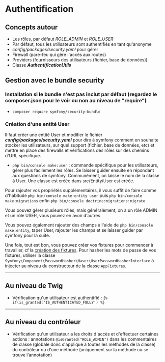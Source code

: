 
# Authentification

## Concepts autour

- Les rôles, par défaut *ROLE_ADMIN* et *ROLE_USER*
- Par défaut, tous les utilisateurs sont authentifiés en tant qu'anonyme
- *config/packages/security.yaml* pour gérer
- Firewall (pare-feu qui gère l'accès aux routes)
- Providers (fournisseurs des utilisateurs (fichier, base de données))
- Classe ***AuthentificationUtils***

## Gestion avec le bundle security

### Installation si le bundle n'est pas inclut par défaut (regardez le composer.json pour le voir ou non au niveau de "require")

- `composer require symfony/security-bundle`

### Création d'une entité User

Il faut créer une entité User et modifier le fichier ***config/packages/security.yaml*** pour dire à symfony comment on souhaite stocker les utilisateurs, sur quel support (fichier, base de données, etc) et mettre en place des firewalls et vérifications des rôles sur des chemins d'URL spécifique.

- `php bin/console make:user` : commande spécifique pour les utilisateurs, gérer plus facilement les rôles. Se laisser guider ensuite en répondant aux questions de symfony. Communément, on laisse le nom de la classe à User.
Une classe est créée dans src/Entity/User est créée.

Pour rajouter vos propriétés supplémentaires, il vous suffit de faire comme d'habitude `php bin/console make:entity user` puis `php bin/console make:migrations` enfin `php bin/console doctrine:migrations:migrate`

Vous pouvez gérer plusieurs rôles, mais généralement, on a un rôle ADMIN et un rôle USER, vous pouvez en avoir d'autres.

Vous pouvez également rajouter des champs à l'aide de `php bin/console make:entity`, taper User, rajouter les champs et se laisser guider par symfony pour la suite.

Une fois, tout est bon, vous pouvez créer vos fixtures pour commencer à travailler, cf la [création des fixtures](../doctrine/README.md).
Pour hasher les mots de passe de vos fixtures, utiliser la classe `Symfony\Component\PasswordHasher\Haser\UserPasswordHasherInterface` à injecter au niveau du constructeur de la classe `AppFixtures`.

---

## Au niveau de Twig

- Vérification qu'un utilisateur est authentifié : `{% if(is_granted('IS_AUTHENTICATED_FULLY') %}`

---

## Au niveau du contrôleur

- Vérification qu'un utilisateur a les droits d'accès et d'effectuer certaines actions : annotations `@isGranted("ROLE_ADMIN")` dans les commentaires de classe (globale donc s'applique à toutes les méthodes de la classe) du contrôleur ou d'une méthode (uniquement sur la méthode ou se trouve l'annotation)
